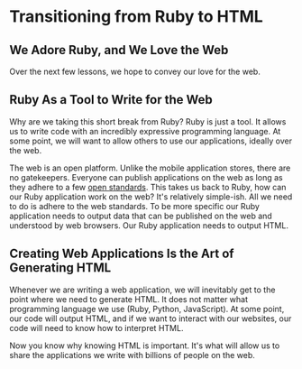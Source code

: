# Transitioning from Ruby to HTML

## We Adore Ruby, and We Love the Web

Over the next few lessons, we hope to convey our love for the
web.

## Ruby As a Tool to Write for the Web

Why are we taking this short break from Ruby? Ruby is just a tool. It allows us
to write code with an incredibly expressive programming language. At some
point, we will want to allow others to use our applications, ideally over the
web.

The web is an open platform. Unlike the mobile application stores, there are no
gatekeepers. Everyone can publish applications on the web as long as they
adhere to a few [open standards][].  This takes us back to Ruby, how can our
Ruby application work on the web? It's relatively simple-ish. All we need to do
is adhere to the web standards. To be more specific our Ruby application needs
to output data that can be published on the web and understood by web browsers.
Our Ruby application needs to output HTML.

## Creating Web Applications Is the Art of Generating HTML

Whenever we are writing a web application, we will inevitably get to the point
where we need to generate HTML. It does not matter what programming language we
use (Ruby, Python, JavaScript). At some point, our code will output HTML, and
if we want to interact with our websites, our code will need to know how to
interpret HTML.

Now you know why knowing HTML is important. It's what will allow us to share
the applications we write with billions of people on the web.

[open standards]: https://www.w3.org/standards/
